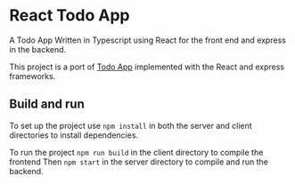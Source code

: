 # React Todo App

A Todo App Written in Typescript using React for the front end and express in the backend.

This project is a port of [Todo App](https://github.com/TomCP20/Todo-App) implemented with the React and express frameworks.

## Build and run

To set up the project use `npm install` in both the server and client directories to install dependencies.

To run the project `npm run build` in the client directory to compile the frontend Then `npm start` in the server directory to compile and run the backend.
